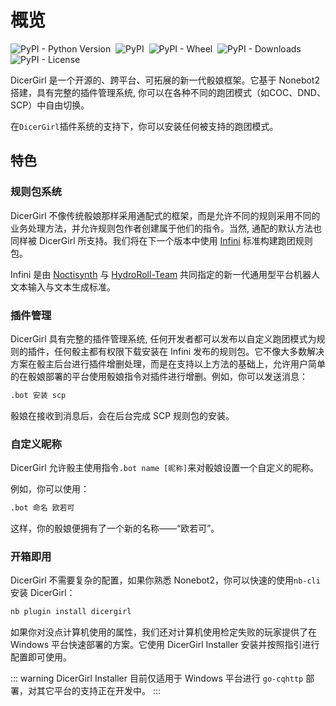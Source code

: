# 概览

![PyPI - Python Version](https://img.shields.io/pypi/pyversions/dicergirl)&nbsp;
![PyPI](https://img.shields.io/pypi/v/dicergirl)&nbsp;
![PyPI - Wheel](https://img.shields.io/pypi/wheel/dicergirl)&nbsp;
![PyPI - Downloads](https://img.shields.io/pypi/dw/dicergirl)&nbsp;
![PyPI - License](https://img.shields.io/pypi/l/dicergirl)

DicerGirl 是一个开源的、跨平台、可拓展的新一代骰娘框架。它基于 Nonebot2 搭建，具有完整的插件管理系统, 你可以在各种不同的跑团模式（如COC、DND、SCP）中自由切换。

在`DicerGirl`插件系统的支持下，你可以安装任何被支持的跑团模式。

## 特色

### 规则包系统

DicerGirl 不像传统骰娘那样采用通配式的框架，而是允许不同的规则采用不同的业务处理方法，并允许规则包作者创建属于他们的指令。当然, 通配的默认方法也同样被 DicerGirl 所支持。我们将在下一个版本中使用 [Infini](https://github.com/HydroRoll-Team/infini/) 标准构建跑团规则包。

Infini 是由 [Noctisynth](https://github.com/noctisynth/) 与 [HydroRoll-Team](https://github.com/HydroRoll-Team/) 共同指定的新一代通用型平台机器人文本输入与文本生成标准。

### 插件管理

DicerGirl 具有完整的插件管理系统, 任何开发者都可以发布以自定义跑团模式为规则的插件，任何骰主都有权限下载安装在 Infini 发布的规则包。它不像大多数解决方案在骰主后台进行插件增删处理，而是在支持以上方法的基础上，允许用户简单的在骰娘部署的平台使用骰娘指令对插件进行增删。例如，你可以发送消息：

```bash
.bot 安装 scp
```

骰娘在接收到消息后，会在后台完成 SCP 规则包的安装。

### 自定义昵称

DicerGirl 允许骰主使用指令`.bot name [昵称]`来对骰娘设置一个自定义的昵称。

例如，你可以使用：

```bash
.bot 命名 欧若可
```

这样，你的骰娘便拥有了一个新的名称——“欧若可”。

### 开箱即用

DicerGirl 不需要复杂的配置，如果你熟悉 Nonebot2，你可以快速的使用`nb-cli`安装 DicerGirl：

```bash
nb plugin install dicergirl
```

如果你对没点计算机使用的属性，我们还对计算机使用检定失败的玩家提供了在 Windows 平台快速部署的方案。它使用 DicerGirl Installer 安装并按照指引进行配置即可使用。

::: warning
DicerGirl Installer 目前仅适用于 Windows 平台进行 `go-cqhttp` 部署，对其它平台的支持正在开发中。
:::

